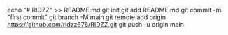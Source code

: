 echo "# RIDZZ" >> README.md
git init
git add README.md
git commit -m "first commit"
git branch -M main
git remote add origin https://github.com/ridzz676/RIDZZ.git
git push -u origin main
